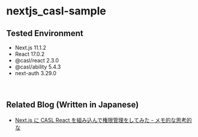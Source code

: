 # nextjs_casl-sample

## Tested Environment

- Next.js 11.1.2
- React 17.0.2
- @casl/react 2.3.0
- @casl/ability 5.4.3
- next-auth 3.29.0

　  
## Related Blog (Written in Japanese)

- [Next.js に CASL React を組み込んで権限管理をしてみた - メモ的な思考的な](https://thinkami.hatenablog.com/entry/2021/09/20/220429)
